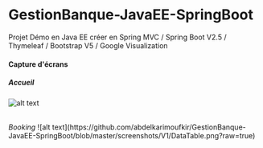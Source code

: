 # GestionBanque-JavaEE-SpringBoot
  Projet Démo en Java EE créer en Spring MVC / Spring Boot V2.5 / Thymeleaf / Bootstrap V5 / Google Visualization 
 <br>
 #### Capture d'écrans
 
 ##### <i>Accueil</i>
![alt text](https://github.com/abdelkarimoufkir/GestionBanque-JavaEE-SpringBoot/blob/master/screenshots/V1/accueil.png?raw=true)

<br>
 <i>Booking</i>
![alt text](https://github.com/abdelkarimoufkir/GestionBanque-JavaEE-SpringBoot/blob/master/screenshots/V1/DataTable.png?raw=true)

